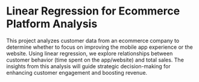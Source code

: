 # Linear Regression for Ecommerce Platform Analysis

This project analyzes customer data from an ecommerce company to determine whether to focus on improving the mobile app experience or the website. Using linear regression, we explore relationships between customer behavior (time spent on the app/website) and total sales. The insights from this analysis will guide strategic decision-making for enhancing customer engagement and boosting revenue.
